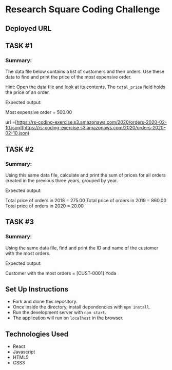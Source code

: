 # Research Square Coding Challenge

## Deployed URL

## TASK #1

### Summary:

   The data file below contains a list of customers and their orders. Use
   these data to find and print the price of the most expensive order.

   Hint: Open the data file and look at its contents. The `total_price` field
   holds the price of an order.

 Expected output:

   Most expensive order = 500.00



url =[https://rs-coding-exercise.s3.amazonaws.com/2020/orders-2020-02-10.json](https://rs-coding-exercise.s3.amazonaws.com/2020/orders-2020-02-10.json)



## TASK #2

### Summary:

   Using this same data file, calculate and print the sum of prices for all
   orders created in the previous three years, grouped by year.

 Expected output:

   Total price of orders in 2018 = 275.00
   Total price of orders in 2019 = 860.00
   Total price of orders in 2020 =  20.00


## TASK #3

### Summary:

   Using the same data file, find and print the ID and name of the customer
   with the most orders.

 Expected output:

   Customer with the most orders = [CUST-0001] Yoda

## Set Up Instructions
- Fork and clone this repository.
- Once inside the directory, install dependencies with `npm install`.
- Run the development server with `npm start`.
- The application will run on `localhost` in the browser.

## Technologies Used
- React
- Javascript
- HTML5
- CSS3